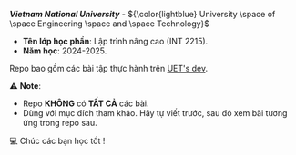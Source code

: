 _**Vietnam National University**_ - ${\color{lightblue} University \space of \space Engineering \space and \space Technology}$  
- **Tên lớp học phần**: Lập trình nâng cao (INT 2215).
- **Năm học**: 2024-2025.  

Repo bao gồm các bài tập thực hành trên [UET's dev](https://dev.uet.vnu.edu.vn/my/courses.php).  
  
⚠️ **Note**:  
- Repo **KHÔNG** có **TẤT CẢ** các bài.  
- Dùng với mục đích tham khảo. Hãy tự viết trước, sau đó xem bài tương ứng trong repo sau.

💻 Chúc các bạn học tốt !  
      
